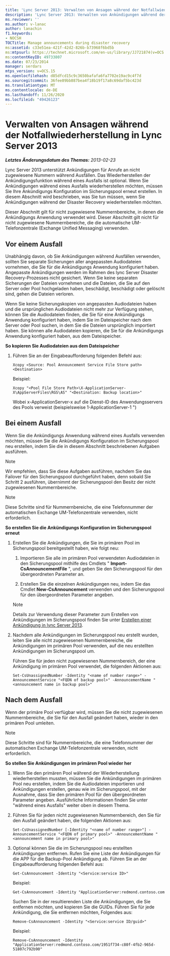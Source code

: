 ```yaml
---
title: 'Lync Server 2013: Verwalten von Ansagen während der Notfallwiederherstellung'
description: 'Lync Server 2013: Verwalten von Ankündigungen während der Notfallwiederherstellung.'
ms.reviewer: ''
ms.author: v-lanac
author: lanachin
f1.keywords:
- NOCSH
TOCTitle: Manage announcements during disaster recovery
ms:assetid: c33e51ea-421f-42d2-826b-b73968f6bd5b
ms:mtpsurl: https://technet.microsoft.com/en-us/library/JJ721874(v=OCS.15)
ms:contentKeyID: 49733807
ms.date: 07/23/2014
manager: serdars
mtps_version: v=OCS.15
ms.openlocfilehash: d85dfcd15c9c3650bafafa6fa7702e19ac9c4f7d
ms.sourcegitcommit: 36fee89bb887bea4f18b19f17a8c69daf5bc423d
ms.translationtype: MT
ms.contentlocale: de-DE
ms.lasthandoff: 11/26/2020
ms.locfileid: "49426123"
---
```

# <a name="manage-announcements-during-disaster-recovery-in-lync-server-2013"></a>Verwalten von Ansagen während der Notfallwiederherstellung in Lync Server 2013

<div data-xmlns="http://www.w3.org/1999/xhtml">

<div class="topic" data-xmlns="http://www.w3.org/1999/xhtml" data-msxsl="urn:schemas-microsoft-com:xslt" data-cs="https://msdn.microsoft.com/">

<div data-asp="https://msdn2.microsoft.com/asp">



</div>

<div id="mainSection">

<div id="mainBody">

<span> </span>

_**Letztes Änderungsdatum des Themas:** 2013-02-23_

Lync Server 2013 unterstützt Ankündigungen für Anrufe an nicht zugewiesene Nummern während Ausfällen. Das Wiederherstellen der Ankündigungsfunktion während eines Ausfalls ist optional. Wenn Sie Ankündigungen während eines Ausfalls wiederherstellen möchten, müssen Sie Ihre Ankündigungs Konfiguration im Sicherungspool erneut erstellen. In diesem Abschnitt wird beschrieben, was Sie tun müssen, wenn Sie Ankündigungen während der Disaster Recovery wiederherstellen möchten.

Dieser Abschnitt gilt für nicht zugewiesene Nummernbereiche, in denen die Ankündigungs Anwendung verwendet wird. Dieser Abschnitt gilt nicht für nicht zugewiesene Nummernbereiche, die die automatische UM-Telefonzentrale (Exchange Unified Messaging) verwenden.

<div>

## <a name="before-an-outage"></a>Vor einem Ausfall

Unabhängig davon, ob Sie Ankündigungen während Ausfällen verwenden, sollten Sie separate Sicherungen aller angepassten Audiodateien vornehmen, die Sie für die Ankündigungs Anwendung konfiguriert haben. Angepasste Ankündigungen werden im Rahmen des lync Server Disaster Recovery-Prozesses nicht gesichert. Wenn Sie keine separaten Sicherungen der Dateien vornehmen und die Dateien, die Sie auf den Server oder Pool hochgeladen haben, beschädigt, beschädigt oder gelöscht sind, gehen die Dateien verloren.

Wenn Sie keine Sicherungskopien von angepassten Audiodateien haben und die ursprünglichen Audiodateien nicht mehr zur Verfügung stehen, können Sie die Audiodateien finden, die Sie für eine Ankündigungs Anwendung konfiguriert haben, indem Sie im Dateispeicher nach dem Server oder Pool suchen, in dem Sie die Dateien ursprünglich importiert haben. Sie können alle Audiodateien kopieren, die Sie für die Ankündigungs Anwendung konfiguriert haben, aus dem Dateispeicher.

**So kopieren Sie Audiodateien aus dem Dateispeicher**

1.  Führen Sie an der Eingabeaufforderung folgenden Befehl aus:
    
        Xcopy <Source: Pool Announcement Service File Store path> <Destination>
    
    Beispiel:
    
        Xcopy "<Pool File Store Path>\X-ApplicationServer-X\AppServerFiles\RGS\AS" "<Destination: Backup location>"
    
    Wobei x-ApplicationServer-x auf die Dienst-ID des Anwendungsservers des Pools verweist (beispielsweise 1-ApplicationServer-1 ")


</div>

<div>

## <a name="during-an-outage"></a>Bei einem Ausfall

Wenn Sie die Ankündigungs Anwendung während eines Ausfalls verwenden möchten, müssen Sie die Ankündigungs Konfiguration im Sicherungspool neu erstellen, indem Sie die in diesem Abschnitt beschriebenen Aufgaben ausführen.

<div>


> [!NOTE]  
> Wir empfehlen, dass Sie diese Aufgaben ausführen, nachdem Sie das Failover für den Sicherungspool durchgeführt haben, denn sobald Sie Schritt 2 ausführen, übernimmt der Sicherungspool den Besitz der nicht zugewiesenen Nummernbereiche.



</div>

<div>


> [!NOTE]  
> Diese Schritte sind für Nummernbereiche, die eine Telefonnummer der automatischen Exchange UM-Telefonzentrale verwenden, nicht erforderlich.



</div>

**So erstellen Sie die Ankündigungs Konfiguration im Sicherungspool erneut**

1.  Erstellen Sie die Ankündigungen, die Sie im primären Pool im Sicherungspool bereitgestellt haben, wie folgt neu:
    
    1.  Importieren Sie alle im primären Pool verwendeten Audiodateien in den Sicherungspool mithilfe des Cmdlets " **Import-CsAnnouncementFile** ", und geben Sie den Sicherungspool für den übergeordneten Parameter an.
    
    2.  Erstellen Sie die einzelnen Ankündigungen neu, indem Sie das Cmdlet **New-CsAnnouncement** verwenden und den Sicherungspool für den übergeordneten Parameter angeben.
    
    <div>
    

    > [!NOTE]  
    > Details zur Verwendung dieser Parameter zum Erstellen von Ankündigungen im Sicherungspool finden Sie unter <A href="lync-server-2013-create-an-announcement.md">Erstellen einer Ankündigung in lync Server 2013</A>.

    
    </div>

2.  Nachdem alle Ankündigungen im Sicherungspool neu erstellt wurden, leiten Sie alle nicht zugewiesenen Nummernbereiche, die Ankündigungen im primären Pool verwenden, auf die neu erstellten Ankündigungen im Sicherungspool um.
    
    Führen Sie für jeden nicht zugewiesenen Nummernbereich, der eine Ankündigung im primären Pool verwendet, die folgenden Aktionen aus:
    
        Set-CsUnassignedNumber -Identity "<name of number range>" -AnnouncementService "<FQDN of backup pool>" -AnnouncementName "<announcement name in backup pool>"

</div>

<div>

## <a name="after-the-outage"></a>Nach dem Ausfall

Wenn der primäre Pool verfügbar wird, müssen Sie die nicht zugewiesenen Nummernbereiche, die Sie für den Ausfall geändert haben, wieder in den primären Pool umleiten.

<div>


> [!NOTE]  
> Diese Schritte sind für Nummernbereiche, die eine Telefonnummer der automatischen Exchange UM-Telefonzentrale verwenden, nicht erforderlich.



</div>

**So stellen Sie Ankündigungen im primären Pool wieder her**

1.  Wenn Sie den primären Pool während der Wiederherstellung wiederherstellen mussten, müssen Sie die Ankündigungen im primären Pool neu erstellen, indem Sie die Audiodateien importieren und Ankündigungen erstellen, genau wie im Sicherungspool, mit der Ausnahme, dass Sie den primären Pool für den übergeordneten Parameter angeben. Ausführliche Informationen finden Sie unter "während eines Ausfalls" weiter oben in diesem Thema.

2.  Führen Sie für jeden nicht zugewiesenen Nummernbereich, den Sie für den Ausfall geändert haben, die folgenden Aktionen aus:
    
        Set-CsUnassignedNumber [-Identity "<name of number range>"] -AnnouncementService "<FQDN of primary pool>" -AnnouncementName "<announcement name in primary pool>"

3.  Optional können Sie die im Sicherungspool neu erstellten Ankündigungen entfernen. Rufen Sie eine Liste der Ankündigungen für die APP für die Backup-Pool Ankündigung ab. Führen Sie an der Eingabeaufforderung folgenden Befehl aus:
    
        Get-CsAnnouncement -Identity "<Service:service ID>"
    
    Beispiel:
    
        Get-CsAnnouncement -Identity "ApplicationServer:redmond.contoso.com
    
    Suchen Sie in der resultierenden Liste die Ankündigungen, die Sie entfernen möchten, und kopieren Sie die GUIDs. Führen Sie für jede Ankündigung, die Sie entfernen möchten, Folgendes aus:
    
        Remove-CsAnnouncement -Identity "<Service:service ID/guid>"
    
    Beispiel:
    
        Remove-CsAnnouncement -Identity "ApplicationServer:redmond.contoso.com/1951f734-c80f-4fb2-965d-51807c792b90"


</div>

</div>

<span> </span>

</div>

</div>

</div>

